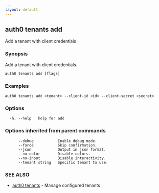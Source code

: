 ```yaml
---
layout: default
---
```

## auth0 tenants add

Add a tenant with client credentials

### Synopsis

Add a tenant with client credentials.

```
auth0 tenants add [flags]
```

### Examples

```
auth0 tenants add <tenant> --client-id <id> --client-secret <secret>
```

### Options

```
  -h, --help   help for add
```

### Options inherited from parent commands

```
      --debug           Enable debug mode.
      --force           Skip confirmation.
      --json            Output in json format.
      --no-color        Disable colors.
      --no-input        Disable interactivity.
      --tenant string   Specific tenant to use.
```

### SEE ALSO

* [auth0 tenants](auth0_tenants.md)	 - Manage configured tenants

